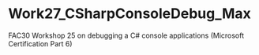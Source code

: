 # Work27_CSharpConsoleDebug_Max
FAC30 Workshop 25 on debugging a C# console applications (Microsoft Certification Part 6)
